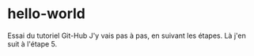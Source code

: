 # hello-world
Essai du tutoriel Git-Hub
J'y vais pas à pas, en suivant les étapes.
Là j'en suit à l'étape 5.
